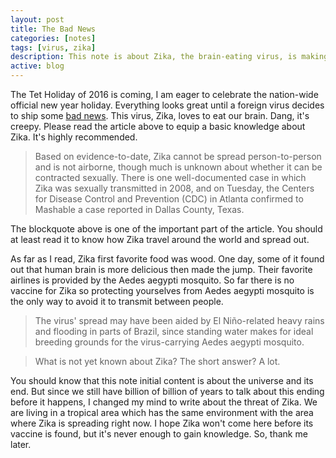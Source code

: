 ```yaml
---
layout: post
title: The Bad News
categories: [notes]
tags: [virus, zika]
description: This note is about Zika, the brain-eating virus, is making its first outbreak.
active: blog
---
```



The Tet Holiday of 2016 is coming, I am eager to celebrate the nation-wide official new year holiday. Everything looks great until a foreign virus decides to ship some [bad news](http://mashable.com/2016/02/02/zika-virus-the-definitive-mashable-faq/?utm_campaign=Mash-Prod-RSS-Feedburner-All-Partial&utm_cid=Mash-Prod-RSS-Feedburner-All-Partial#04dOlF6y4gqE). This virus, Zika, loves to eat our brain. Dang, it's creepy. Please read the article above to equip a basic knowledge about Zika. It's highly recommended.
<!--more-->
> Based on evidence-to-date, Zika cannot be spread person-to-person and is not airborne, though much is unknown about whether it can be contracted sexually. There is one well-documented case in which Zika was sexually transmitted in 2008, and on Tuesday, the Centers for Disease Control and Prevention (CDC) in Atlanta confirmed to Mashable a case reported in Dallas County, Texas.

The blockquote above is one of the important part of the article. You should at least read it to know how Zika travel around the world and spread out. 

As far as I read, Zika first favorite food was wood. One day, some of it found out that human brain is more delicious then made the jump. Their favorite airlines is provided by the Aedes aegypti mosquito. So far there is no vaccine for Zika so protecting yourselves from Aedes aegypti mosquito is the only way to avoid it to transmit between people.

> The virus' spread may have been aided by El Niño-related heavy rains and flooding in parts of Brazil, since standing water makes for ideal breeding grounds for the virus-carrying Aedes aegypti mosquito.

> What is not yet known about Zika? The short answer? A lot.

You should know that this note initial content is about the universe and its end. But since we still have billion of billion of years to talk about this ending before it happens, I changed my mind to write about the threat of Zika. We are living in a tropical area which has the same environment with the area where Zika is spreading right now. I hope Zika won't come here before its vaccine is found, but it's never enough to gain knowledge. So, thank me later.

